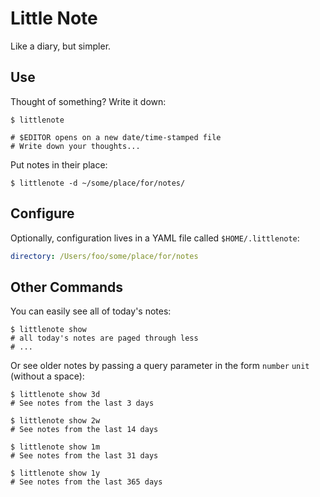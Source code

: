 # Little Note

Like a diary, but simpler.

## Use

Thought of something? Write it down:

```
$ littlenote

# $EDITOR opens on a new date/time-stamped file
# Write down your thoughts...
```

Put notes in their place:

```
$ littlenote -d ~/some/place/for/notes/
```

## Configure

Optionally, configuration lives in a YAML file called `$HOME/.littlenote`:

```yaml
directory: /Users/foo/some/place/for/notes
```

## Other Commands

You can easily see all of today's notes:

```
$ littlenote show
# all today's notes are paged through less
# ...
```

Or see older notes by passing a query parameter in the form `number` `unit`
(without a space):

```
$ littlenote show 3d
# See notes from the last 3 days

$ littlenote show 2w
# See notes from the last 14 days

$ littlenote show 1m
# See notes from the last 31 days

$ littlenote show 1y
# See notes from the last 365 days
```

